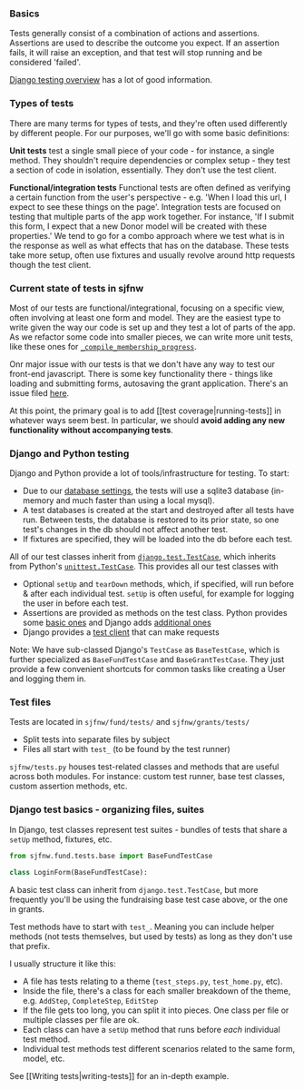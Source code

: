 ### Basics

Tests generally consist of a combination of actions and assertions. Assertions are used to describe the outcome you expect. If an assertion fails, it will raise an exception, and that test will stop running and be considered 'failed'.

[Django testing overview](https://docs.djangoproject.com/en/1.8/topics/testing/overview/) has a lot of good information.

### Types of tests

There are many terms for types of tests, and they're often used differently by different people. For our purposes, we'll go with some basic definitions:

**Unit tests** test a single small piece of your code - for instance, a single method. They shouldn't require dependencies or complex setup - they test a section of code in isolation, essentially. They don't use the test client.

**Functional/integration tests**
Functional tests are often defined as verifying a certain function from the user's perspective - e.g. 'When I load this url, I expect to see these things on the page'.  Integration tests are focused on testing that multiple parts of the app work together. For instance, 'If I submit this form, I expect that a new Donor model will be created with these properties.' We tend to go for a combo approach where we test what is in the response as well as what effects that has on the database. These tests take more setup, often use fixtures and usually revolve around http requests though the test client.

### Current state of tests in sjfnw

Most of our tests are functional/integrational, focusing on a specific view, often involving at least one form and model. They are the easiest type to write given the way our code is set up and they test a lot of parts of the app. As we refactor some code into smaller pieces, we can write more unit tests, like these ones for [`_compile_membership_progress`](https://github.com/aisapatino/sjfnw/blob/master/sjfnw/fund/tests/test_home.py#L139).

Onr major issue with our tests is that we don't have any way to test our front-end javascript. There is some key functionality there - things like loading and submitting forms, autosaving the grant application. There's an issue filed [here](https://github.com/aisapatino/sjfnw/issues/172).

At this point, the primary goal is to add [[test coverage|running-tests]] in whatever ways seem best. In particular, we should **avoid adding any new functionality without accompanying tests**.

### Django and Python testing

Django and Python provide a lot of tools/infrastructure for testing. To start:

- Due to our [database settings](https://github.com/aisapatino/sjfnw/blob/master/sjfnw/settings.py#L33), the tests will use a sqlite3 database (in-memory and much faster than using a local mysql).
- A test databases is created at the start and destroyed after all tests have run. Between tests, the database is restored to its prior state, so one test's changes in the db should not affect another test.
- If fixtures are specified, they will be loaded into the db before each test.

All of our test classes inherit from [`django.test.TestCase`](https://docs.djangoproject.com/en/1.8/topics/testing/overview/#testcase), which inherits from Python's [`unittest.TestCase`](https://docs.python.org/2/library/unittest.html#unittest.TestCase). This provides all our test classes with

- Optional `setUp` and `tearDown` methods, which, if specified, will run before & after each individual test. `setUp` is often useful, for example for logging the user in before each test.
- Assertions are provided as methods on the test class. Python provides some [basic ones](https://docs.python.org/2/library/unittest.html#assert-methods) and Django adds [additional ones](https://docs.djangoproject.com/en/1.8/topics/testing/overview/#assertions)
- Django provides a [test client](https://docs.djangoproject.com/en/1.8/topics/testing/overview/#module-django.test.client) that can make requests

Note: We have sub-classed Django's `TestCase` as `BaseTestCase`, which is further specialized as `BaseFundTestCase` and `BaseGrantTestCase`. They just provide a few convenient shortcuts for common tasks like creating a User and logging them in.

### Test files

Tests are located in `sjfnw/fund/tests/` and `sjfnw/grants/tests/`
- Split tests into separate files by subject
- Files all start with `test_` (to be found by the test runner)

`sjfnw/tests.py` houses test-related classes and methods that are useful across both modules. For instance: custom test runner, base test classes, custom assertion methods, etc.

### Django test basics - organizing files, suites

In Django, test classes represent test suites - bundles of tests that share a `setUp` method, fixtures, etc.

```python
from sjfnw.fund.tests.base import BaseFundTestCase

class LoginForm(BaseFundTestCase):
```

A basic test class can inherit from `django.test.TestCase`, but more frequently you'll be using the fundraising base test case above, or the one in grants.

Test methods have to start with `test_`. Meaning you can include helper methods (not tests themselves, but used by tests) as long as they don't use that prefix.

I usually structure it like this:
- A file has tests relating to a theme (`test_steps.py`, `test_home.py`, etc).
- Inside the file, there's a class for each smaller breakdown of the theme, e.g. `AddStep`, `CompleteStep`, `EditStep`
- If the file gets too long, you can split it into pieces. One class per file or multiple classes per file are ok.
- Each class can have a `setUp` method that runs before *each* individual test method.
- Individual test methods test different scenarios related to the same form, model, etc.

See [[Writing tests|writing-tests]] for an in-depth example.
